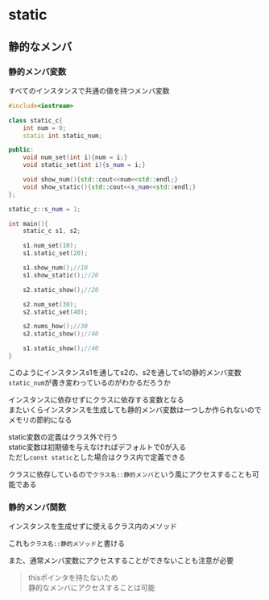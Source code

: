 # static

## 静的なメンバ

### 静的メンバ変数

すべてのインスタンスで共通の値を持つメンバ変数

```C++
#include<iostream>

class static_c{
    int num = 0;
    static int static_num;

public:
    void num_set(int i){num = i;}
    void static_set(int i){s_num = i;}

    void show_num(){std::cout<<num<<std::endl;}
    void show_static(){std::cout<<s_num<<std::endl;}
};

static_c::s_num = 1;

int main(){
    static_c s1, s2;

    s1.num_set(10);
    s1.static_set(20);

    s1.show_num();//10
    s1.show_static();//20

    s2.static_show();//20

    s2.num_set(30);
    s2.static_set(40);

    s2.nums_how();//30
    s2.static_show();//40

    s1.static_show();//40
}
```

このようにインスタンスs1を通してs2の、s2を通してs1の静的メンバ変数`static_num`が書き変わっているのがわかるだろうか

インスタンスに依存せずにクラスに依存する変数となる  
またいくらインスタンスを生成しても静的メンバ変数は一つしか作られないのでメモリの節約になる

static変数の定義はクラス外で行う  
static変数は初期値を与えなければデフォルトで0が入る  
ただし`const static`とした場合はクラス内で定義できる

クラスに依存しているので`クラス名::静的メンバ`という風にアクセスすることも可能である

### 静的メンバ関数

インスタンスを生成せずに使えるクラス内のメソッド

これも`クラス名::静的メソッド`と書ける

また、通常メンバ変数にアクセスすることができないことも注意が必要
>thisポインタを持たないため  
静的なメンバにアクセスすることは可能
